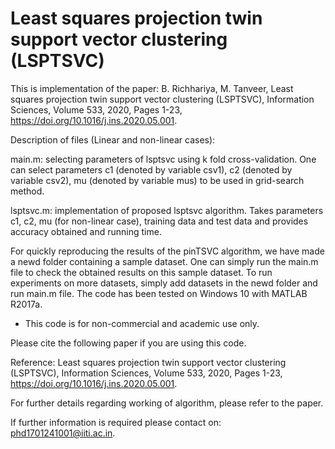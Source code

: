 # Least squares projection twin support vector clustering (LSPTSVC)

This is implementation of the paper: B. Richhariya, M. Tanveer,
Least squares projection twin support vector clustering (LSPTSVC), Information Sciences, Volume 533, 2020, Pages 1-23, https://doi.org/10.1016/j.ins.2020.05.001.

Description of files (Linear and non-linear cases):

main.m: selecting parameters of lsptsvc using k fold cross-validation. One can select parameters c1 (denoted by variable csv1), c2 (denoted by variable csv2), mu (denoted by variable mus) to be used in grid-search method.

lsptsvc.m: implementation of proposed lsptsvc algorithm. Takes parameters c1, c2, mu (for non-linear case), training data and test data and provides accuracy obtained and running time.

For quickly reproducing the results of the pinTSVC algorithm, we have made a newd folder containing a sample dataset. One can simply run the main.m file to check the obtained results on this sample dataset. To run experiments on more datasets, simply add datasets in the newd folder and run main.m file. The code has been tested on Windows 10 with MATLAB R2017a.

* This code is for non-commercial and academic use only.

Please cite the following paper if you are using this code.

Reference: Least squares projection twin support vector clustering (LSPTSVC), Information Sciences, Volume 533, 2020, Pages 1-23, https://doi.org/10.1016/j.ins.2020.05.001.

For further details regarding working of algorithm, please refer to the paper.

If further information is required please contact on: phd1701241001@iiti.ac.in.
